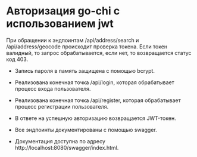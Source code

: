 # Авторизация go-chi с использованием jwt

При обращении к эндпоинтам /api/address/search и /api/address/geocode происходит проверка токена. Если токен валидный, то запрос обрабатывается, если нет, то возвращается статус код 403.

- Запись пароля в память защищена с помощью bcrypt.

- Реализована  конечная точка /api/login, которая обрабатывает процесс входа пользователя.

- Реализована конечная точка /api/register, которая обрабатывает процесс регистрации пользователя.

- В ответе на успешную авторизацию возвращается JWT-токен.

- Все эндпоинты документированы с помощью swagger.

- Документация доступна по адресу http://localhost:8080/swagger/index.html.
